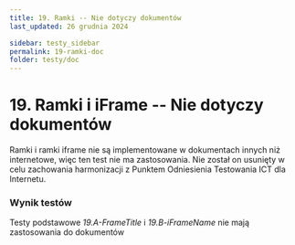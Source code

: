 ```yaml
---
title: 19. Ramki -- Nie dotyczy dokumentów
last_updated: 26 grudnia 2024

sidebar: testy_sidebar
permalink: 19-ramki-doc
folder: testy/doc
---
```


# 19. Ramki i iFrame -- Nie dotyczy dokumentów

Ramki i ramki iframe nie są implementowane w dokumentach innych niż internetowe, więc ten test nie ma zastosowania. Nie został on usunięty w celu zachowania harmonizacji z Punktem Odniesienia Testowania ICT dla Internetu.

### Wynik testów

Testy podstawowe _19.A-FrameTitle_ i _19.B-iFrameName_ nie mają zastosowania do dokumentów